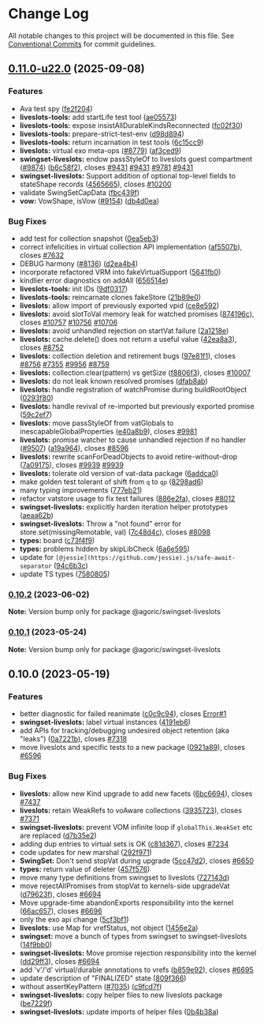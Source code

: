 # Change Log

All notable changes to this project will be documented in this file.
See [Conventional Commits](https://conventionalcommits.org) for commit guidelines.

## [0.11.0-u22.0](https://github.com/Agoric/agoric-sdk/compare/@agoric/swingset-liveslots@0.10.2...@agoric/swingset-liveslots@0.11.0-u22.0) (2025-09-08)

### Features

* Ava test spy ([fe2f204](https://github.com/Agoric/agoric-sdk/commit/fe2f20440315b26192ba1541dd0301314000b0a8))
* **liveslots-tools:** add startLife test tool ([ae05573](https://github.com/Agoric/agoric-sdk/commit/ae0557309297e29b4ca8307f7a3aefc72799436b))
* **liveslots-tools:** expose insistAllDurableKindsReconnected ([fc02f30](https://github.com/Agoric/agoric-sdk/commit/fc02f305817706bc80e2a0b0cd2a4901c9927115))
* **liveslots-tools:** prepare-strict-test-env ([d98d894](https://github.com/Agoric/agoric-sdk/commit/d98d89449d4bfc1419cd4410edef813db0e4ec55))
* **liveslots-tools:** return incarnation in test tools ([6c15cc9](https://github.com/Agoric/agoric-sdk/commit/6c15cc99d1c8084b2d4e88e757c78dbd9c8497bd))
* **liveslots:** virtual exo meta-ops ([#8779](https://github.com/Agoric/agoric-sdk/issues/8779)) ([af3ced9](https://github.com/Agoric/agoric-sdk/commit/af3ced91861731353e10a45e4eae63450f74a0ea))
* **swingset-liveslots:** endow passStyleOf to liveslots guest compartment ([#9874](https://github.com/Agoric/agoric-sdk/issues/9874)) ([b6c58f2](https://github.com/Agoric/agoric-sdk/commit/b6c58f297e8f902f046cc2c71fe7f6162fe0c76d)), closes [#9431](https://github.com/Agoric/agoric-sdk/issues/9431) [#9431](https://github.com/Agoric/agoric-sdk/issues/9431) [#9781](https://github.com/Agoric/agoric-sdk/issues/9781) [#9431](https://github.com/Agoric/agoric-sdk/issues/9431)
* **swingset-liveslots:** Support addition of optional top-level fields to stateShape records ([4565665](https://github.com/Agoric/agoric-sdk/commit/4565665420bd2b43a57d12295e4fd269503c335f)), closes [#10200](https://github.com/Agoric/agoric-sdk/issues/10200)
* validate SwingSetCapData ([fbc439f](https://github.com/Agoric/agoric-sdk/commit/fbc439f4d884b04ac7970ac84a44e66a6be1b76c))
* **vow:** VowShape, isVow ([#9154](https://github.com/Agoric/agoric-sdk/issues/9154)) ([db4d0ea](https://github.com/Agoric/agoric-sdk/commit/db4d0eab68a1d361ddbb6fe993ff0b9969a348e5))

### Bug Fixes

* add test for collection snapshot ([0ea5eb3](https://github.com/Agoric/agoric-sdk/commit/0ea5eb3ae77d5639bda7428e52c4d9c0fa8e4059))
* correct infelicities in virtual collection API implementation ([af5507b](https://github.com/Agoric/agoric-sdk/commit/af5507bfecaa8f76001c09f6a1a9c8ca2a4c58c1)), closes [#7632](https://github.com/Agoric/agoric-sdk/issues/7632)
* DEBUG harmony ([#8136](https://github.com/Agoric/agoric-sdk/issues/8136)) ([d2ea4b4](https://github.com/Agoric/agoric-sdk/commit/d2ea4b46b9efa61e97eec8711830d9fdd741ca55))
* incorporate refactored VRM into fakeVirtualSupport ([5641fb0](https://github.com/Agoric/agoric-sdk/commit/5641fb0effb0045e6ddefa64280ec54730a6b45a))
* kindlier error diagnostics on addAll ([656514e](https://github.com/Agoric/agoric-sdk/commit/656514e5a6bf5d186f33137b3c9a113e3a232207))
* **liveslots-tools:** init IDs ([9df0317](https://github.com/Agoric/agoric-sdk/commit/9df0317f78b8b7c0ae12dae42e304c02e6386ad4))
* **liveslots-tools:** reincarnate clones fakeStore ([21b89e0](https://github.com/Agoric/agoric-sdk/commit/21b89e0a019c64b6bbf248c2156276f9d4798597))
* **liveslots:** allow import of previously exported vpid ([ce8e592](https://github.com/Agoric/agoric-sdk/commit/ce8e592eb453fe8d6e8563ab7778428470259ac3))
* **liveslots:** avoid slotToVal memory leak for watched promises ([874196c](https://github.com/Agoric/agoric-sdk/commit/874196c477036964634b5e3b8af93fb57279ef18)), closes [#10757](https://github.com/Agoric/agoric-sdk/issues/10757) [#10756](https://github.com/Agoric/agoric-sdk/issues/10756) [#10706](https://github.com/Agoric/agoric-sdk/issues/10706)
* **liveslots:** avoid unhandled rejection on startVat failure ([2a1218e](https://github.com/Agoric/agoric-sdk/commit/2a1218e27f7eea8136c0b7e9f61d02b6b0355a71))
* **liveslots:** cache.delete() does not return a useful value ([42ea8a3](https://github.com/Agoric/agoric-sdk/commit/42ea8a3f9a49081d65fda05d8d99ed2732aeb6c0)), closes [#8752](https://github.com/Agoric/agoric-sdk/issues/8752)
* **liveslots:** collection deletion and retirement bugs ([97e81f1](https://github.com/Agoric/agoric-sdk/commit/97e81f17d1e060f56114ddd7fc124f90df0695cb)), closes [#8756](https://github.com/Agoric/agoric-sdk/issues/8756) [#7355](https://github.com/Agoric/agoric-sdk/issues/7355) [#9956](https://github.com/Agoric/agoric-sdk/issues/9956) [#8759](https://github.com/Agoric/agoric-sdk/issues/8759)
* **liveslots:** collection.clear(pattern) vs getSize ([f8806f3](https://github.com/Agoric/agoric-sdk/commit/f8806f37774f511671b14ee8807f381c9ef2e5e2)), closes [#10007](https://github.com/Agoric/agoric-sdk/issues/10007)
* **liveslots:** do not leak known resolved promises ([dfab8ab](https://github.com/Agoric/agoric-sdk/commit/dfab8ab2eda13a38ab92440804293e39dc3a4688))
* **liveslots:** handle registration of watchPromise during buildRootObject ([0293f80](https://github.com/Agoric/agoric-sdk/commit/0293f80f66419408abb5e3eaaeaee0b85a0b7a66))
* **liveslots:** handle revival of re-imported but previously exported promise ([59c2ef7](https://github.com/Agoric/agoric-sdk/commit/59c2ef7efbf1357e649eece1dc205f0d3a267d5a))
* **liveslots:** move passStyleOf from vatGlobals to inescapableGlobalProperties ([e40a8b9](https://github.com/Agoric/agoric-sdk/commit/e40a8b9a4b8fb0651d915b21876bc7f7f963131a)), closes [#9981](https://github.com/Agoric/agoric-sdk/issues/9981)
* **liveslots:** promise watcher to cause unhandled rejection if no handler ([#9507](https://github.com/Agoric/agoric-sdk/issues/9507)) ([a19a964](https://github.com/Agoric/agoric-sdk/commit/a19a964b35a3b3b7252fbb3155211cc482be63df)), closes [#8596](https://github.com/Agoric/agoric-sdk/issues/8596)
* **liveslots:** rewrite scanForDeadObjects to avoid retire-without-drop ([7a09175](https://github.com/Agoric/agoric-sdk/commit/7a0917583c1d87de3b4619b633fb6d641bde656c)), closes [#9939](https://github.com/Agoric/agoric-sdk/issues/9939) [#9939](https://github.com/Agoric/agoric-sdk/issues/9939)
* **liveslots:** tolerate old version of vat-data package ([6addca0](https://github.com/Agoric/agoric-sdk/commit/6addca016507be8c6ea350a252a6cb7b27e4ee08))
* make golden test tolerant of shift from `q` to `qp` ([8298ad6](https://github.com/Agoric/agoric-sdk/commit/8298ad6ebea0e479828a1a9def67b7e0e3050339))
* many typing improvements ([777eb21](https://github.com/Agoric/agoric-sdk/commit/777eb21a20fbff3da93d713dc1b95a01fe6ce472))
* refactor vatstore usage to fix test failures ([886e2fa](https://github.com/Agoric/agoric-sdk/commit/886e2fac16f3b12be732dbde9ffdab9b2354d13d)), closes [#8012](https://github.com/Agoric/agoric-sdk/issues/8012)
* **swingset-liveslots:** explicitly harden iteration helper prototypes ([aeaa62b](https://github.com/Agoric/agoric-sdk/commit/aeaa62b07d941eb74938bac19c64051d554ae532))
* **swingset-liveslots:** Throw a "not found" error for store.set(missingRemotable, val) ([7c48d4c](https://github.com/Agoric/agoric-sdk/commit/7c48d4cd0ef32828e691bd65492e9ce8929ac0af)), closes [#8098](https://github.com/Agoric/agoric-sdk/issues/8098)
* **types:** board ([c73f4f9](https://github.com/Agoric/agoric-sdk/commit/c73f4f9686215a37e8c5f82ce8dbe4742886a02b))
* **types:** problems hidden by skipLibCheck ([6a6e595](https://github.com/Agoric/agoric-sdk/commit/6a6e59549e7beeeef94bf90556ed16873c46d285))
* update for `[@jessie](https://github.com/jessie).js/safe-await-separator` ([94c6b3c](https://github.com/Agoric/agoric-sdk/commit/94c6b3c83a5326594f1e2886ae01d6a703a7a68f))
* update TS types ([7580805](https://github.com/Agoric/agoric-sdk/commit/75808055afc129c81b7978fb83c33cfed7a4ecbd))

### [0.10.2](https://github.com/Agoric/agoric-sdk/compare/@agoric/swingset-liveslots@0.10.1...@agoric/swingset-liveslots@0.10.2) (2023-06-02)

**Note:** Version bump only for package @agoric/swingset-liveslots

### [0.10.1](https://github.com/Agoric/agoric-sdk/compare/@agoric/swingset-liveslots@0.10.0...@agoric/swingset-liveslots@0.10.1) (2023-05-24)

**Note:** Version bump only for package @agoric/swingset-liveslots

## 0.10.0 (2023-05-19)

### Features

* better diagnostic for failed reanimate ([c0c9c94](https://github.com/Agoric/agoric-sdk/commit/c0c9c9433648d520aa2bcdbadbbfe877831567c7)), closes [Error#1](https://github.com/Agoric/Error/issues/1)
* **swingset-liveslots:** label virtual instances ([4191eb6](https://github.com/Agoric/agoric-sdk/commit/4191eb62d0e64048c3c715e5f71a53a747267350))
* add APIs for tracking/debugging undesired object retention (aka "leaks") ([0a7221b](https://github.com/Agoric/agoric-sdk/commit/0a7221b3c04f3b2894c30346fa2ea6fb0130c046)), closes [#7318](https://github.com/Agoric/agoric-sdk/issues/7318)
* move liveslots and specific tests to a new package ([0921a89](https://github.com/Agoric/agoric-sdk/commit/0921a8903b72cfefdf05a5906bcfb826cac1cc2f)), closes [#6596](https://github.com/Agoric/agoric-sdk/issues/6596)

### Bug Fixes

* **liveslots:** allow new Kind upgrade to add new facets ([6bc6694](https://github.com/Agoric/agoric-sdk/commit/6bc6694968e6d2f529e7c91ec1efb11fdff2e2d3)), closes [#7437](https://github.com/Agoric/agoric-sdk/issues/7437)
* **liveslots:** retain WeakRefs to voAware collections ([3935723](https://github.com/Agoric/agoric-sdk/commit/393572396781afd17691e1366abeba696228a24e)), closes [#7371](https://github.com/Agoric/agoric-sdk/issues/7371)
* **swingset-liveslots:** prevent VOM infinite loop if `globalThis.WeakSet` etc are replaced ([d7b35e2](https://github.com/Agoric/agoric-sdk/commit/d7b35e28715a715ef510f2717e0040fa017caab4))
* adding dup entries to virtual sets is OK ([c81d367](https://github.com/Agoric/agoric-sdk/commit/c81d3677d8085eb4debe5baa416816ff94d582cf)), closes [#7234](https://github.com/Agoric/agoric-sdk/issues/7234)
* code updates for new marshal ([292f971](https://github.com/Agoric/agoric-sdk/commit/292f971769db69e61782f96638c2f687c3f95ac2))
* **SwingSet:** Don't send stopVat during upgrade ([5cc47d2](https://github.com/Agoric/agoric-sdk/commit/5cc47d2d8892690f8c1653630b41dd64cc42d73b)), closes [#6650](https://github.com/Agoric/agoric-sdk/issues/6650)
* **types:** return value of deleter ([457f576](https://github.com/Agoric/agoric-sdk/commit/457f5765b9fc0a693e6eb5e6644ddf4af3b791db))
* move many type definitions from swingset to liveslots ([727143d](https://github.com/Agoric/agoric-sdk/commit/727143d5562498e2e3013c34304f229b4dd11da5))
* move rejectAllPromises from stopVat to kernels-side upgradeVat ([d79623f](https://github.com/Agoric/agoric-sdk/commit/d79623f3fb3b87653dba1c71eb1153711c9d962c)), closes [#6694](https://github.com/Agoric/agoric-sdk/issues/6694)
* Move upgrade-time abandonExports responsibility into the kernel ([66ac657](https://github.com/Agoric/agoric-sdk/commit/66ac657d51d3d1be61ee4a6e9a621a664086ee57)), closes [#6696](https://github.com/Agoric/agoric-sdk/issues/6696)
* only the exo api change ([5cf3bf1](https://github.com/Agoric/agoric-sdk/commit/5cf3bf10a71dd02094365a66e87032e5d17d004f))
* **liveslots:** use Map for vrefStatus, not object ([1456e2a](https://github.com/Agoric/agoric-sdk/commit/1456e2ae006bb1c702383cedda5e5c407968840e))
* **swingset:** move a bunch of types from swingset to swingset-liveslots ([14f9bb0](https://github.com/Agoric/agoric-sdk/commit/14f9bb00c82c085dc647f23b6c90b26e6a0a6dfd))
* **swingset-liveslots:** Move promise rejection responsibility into the kernel ([dd29ff3](https://github.com/Agoric/agoric-sdk/commit/dd29ff35c5dc72efbbf7087849182aa7f04b2bb1)), closes [#6694](https://github.com/Agoric/agoric-sdk/issues/6694)
* add 'v'/'d' virtual/durable annotations to vrefs ([b859e92](https://github.com/Agoric/agoric-sdk/commit/b859e92fe041415d6e34250f672a10ad927aa33e)), closes [#6695](https://github.com/Agoric/agoric-sdk/issues/6695)
* update description of "FINALIZED" state ([809f366](https://github.com/Agoric/agoric-sdk/commit/809f3660c083467e76deb1487015cb24205a801d))
* without assertKeyPattern ([#7035](https://github.com/Agoric/agoric-sdk/issues/7035)) ([c9fcd7f](https://github.com/Agoric/agoric-sdk/commit/c9fcd7f82757732435cd96f3377e4fbfb6586ce7))
* **swingset-liveslots:** copy helper files to new liveslots package ([be7229f](https://github.com/Agoric/agoric-sdk/commit/be7229f7217c1ecc523069a57945a372f4a1e00e))
* **swingset-liveslots:** update imports of helper files ([0b4b38a](https://github.com/Agoric/agoric-sdk/commit/0b4b38a1f9efbb3e1e860172b0b802548d18ae2e))
